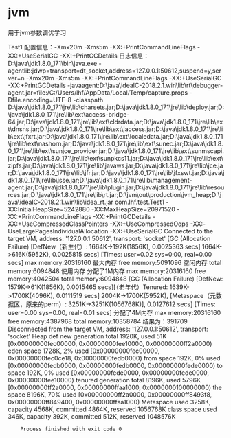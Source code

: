# jvm
用于jvm参数调优学习

Test1 配置信息：-Xmx20m  -Xms5m -XX:+PrintCommandLineFlags   -XX:+UseSerialGC    -XX:+PrintGCDetails
    日志信息：
        D:\java\jdk1.8.0_171\bin\java.exe -agentlib:jdwp=transport=dt_socket,address=127.0.0.1:50612,suspend=y,server=n -Xmx20m -Xms5m -XX:+PrintCommandLineFlags -XX:+UseSerialGC -XX:+PrintGCDetails -javaagent:D:\java\ideaIC-2018.2.1.win\lib\rt\debugger-agent.jar=file:/C:/Users/lhf/AppData/Local/Temp/capture.props -Dfile.encoding=UTF-8 -classpath D:\java\jdk1.8.0_171\jre\lib\charsets.jar;D:\java\jdk1.8.0_171\jre\lib\deploy.jar;D:\java\jdk1.8.0_171\jre\lib\ext\access-bridge-64.jar;D:\java\jdk1.8.0_171\jre\lib\ext\cldrdata.jar;D:\java\jdk1.8.0_171\jre\lib\ext\dnsns.jar;D:\java\jdk1.8.0_171\jre\lib\ext\jaccess.jar;D:\java\jdk1.8.0_171\jre\lib\ext\jfxrt.jar;D:\java\jdk1.8.0_171\jre\lib\ext\localedata.jar;D:\java\jdk1.8.0_171\jre\lib\ext\nashorn.jar;D:\java\jdk1.8.0_171\jre\lib\ext\sunec.jar;D:\java\jdk1.8.0_171\jre\lib\ext\sunjce_provider.jar;D:\java\jdk1.8.0_171\jre\lib\ext\sunmscapi.jar;D:\java\jdk1.8.0_171\jre\lib\ext\sunpkcs11.jar;D:\java\jdk1.8.0_171\jre\lib\ext\zipfs.jar;D:\java\jdk1.8.0_171\jre\lib\javaws.jar;D:\java\jdk1.8.0_171\jre\lib\jce.jar;D:\java\jdk1.8.0_171\jre\lib\jfr.jar;D:\java\jdk1.8.0_171\jre\lib\jfxswt.jar;D:\java\jdk1.8.0_171\jre\lib\jsse.jar;D:\java\jdk1.8.0_171\jre\lib\management-agent.jar;D:\java\jdk1.8.0_171\jre\lib\plugin.jar;D:\java\jdk1.8.0_171\jre\lib\resources.jar;D:\java\jdk1.8.0_171\jre\lib\rt.jar;D:\jvm\out\production\jvm_heap;D:\java\ideaIC-2018.2.1.win\lib\idea_rt.jar com.lhf.test.Test1
        -XX:InitialHeapSize=5242880 -XX:MaxHeapSize=20971520 -XX:+PrintCommandLineFlags -XX:+PrintGCDetails -XX:+UseCompressedClassPointers -XX:+UseCompressedOops -XX:-UseLargePagesIndividualAllocation -XX:+UseSerialGC
        Connected to the target VM, address: '127.0.0.1:50612', transport: 'socket'
        [GC (Allocation Failure) [DefNew（新生代）: 1664K->192K(1856K), 0.0025363 secs] 1664K->616K(5952K), 0.0025815 secs] [Times: user=0.02 sys=0.00, real=0.00 secs]
        max memory:20316160   最大内存
        free memory:5091096     空闲内存
        total memory:6094848    使用内存
        分配了1M内存
        max memory:20316160
        free memory:4042504
        total memory:6094848
        [GC (Allocation Failure) [DefNew: 1579K->61K(1856K), 0.0015465 secs][（老年代）Tenured: 1639K->1700K(4096K), 0.0111519 secs] 2004K->1700K(5952K), [Metaspace（元数据区，原来的perm）: 3251K->3251K(1056768K)], 0.0127612 secs] [Times: user=0.00 sys=0.00, real=0.01 secs]
        分配了4M内存
        max memory:20316160
        free memory:4387968
        total memory:10358784
        结果为：391709
        Disconnected from the target VM, address: '127.0.0.1:50612', transport: 'socket'
        Heap
         def new generation   total 1920K, used 51K [0x00000000fec00000, 0x00000000fee10000, 0x00000000ff2a0000)
          eden space 1728K,   2% used [0x00000000fec00000, 0x00000000fec0ce18, 0x00000000fedb0000)
          from space 192K,   0% used [0x00000000fedb0000, 0x00000000fedb0000, 0x00000000fede0000)
          to   space 192K,   0% used [0x00000000fede0000, 0x00000000fede0000, 0x00000000fee10000)
         tenured generation   total 8196K, used 5796K [0x00000000ff2a0000, 0x00000000ffaa1000, 0x0000000100000000)
           the space 8196K,  70% used [0x00000000ff2a0000, 0x00000000ff8493f8, 0x00000000ff849400, 0x00000000ffaa1000)
         Metaspace       used 3258K, capacity 4568K, committed 4864K, reserved 1056768K
          class space    used 346K, capacity 392K, committed 512K, reserved 1048576K

        Process finished with exit code 0
